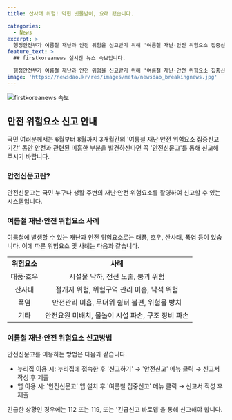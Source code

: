 ```yaml
---
title: 산사태 위험! 막힌 빗물받이, 요래 됐습니다.

categories:
  - News
excerpt: >
  행정안전부가 여름철 재난과 안전 위험을 신고받기 위해 '여름철 재난·안전 위험요소 집중신고 기간'을 운영합니다. 국민은 안전신문고를 통해 주변의 위험요소를 촬영하여 신고할 수 있으며, 태풍·호우, 산사태, 폭염 등 다양한 위험요소에 대해 신고 가능합니다. 누리집 또는 스마트폰 앱을 통해 신고할 수 있으며, 긴급한 상황은 112 또는 119로 신고해야 합니다.
feature_text: >
  ## firstkoreanews 실시간 뉴스 속보입니다.

  행정안전부가 여름철 재난과 안전 위험을 신고받기 위해 '여름철 재난·안전 위험요소 집중신고 기간'을 운영합니다. 국민은 안전신문고를 통해 주변의 위험요소를 촬영하여 신고할 수 있으며, 태풍·호우, 산사태, 폭염 등 다양한 위험요소에 대해 신고 가능합니다. 누리집 또는 스마트폰 앱을 통해 신고할 수 있으며, 긴급한 상황은 112 또는 119로 신고해야 합니다.
image: 'https://newsdao.kr/res/images/meta/newsdao_breakingnews.jpg'
---
```


<p><img src="https://newsdao.kr/res/images/meta/newsdao_breakingnews.jpg" alt="firstkoreanews 속보" /></p>

<h2 data-ke-size="size26">안전 위험요소 신고 안내</h2>

<p>국민 여러분께서는 6월부터 8월까지 3개월간의 '여름철 재난·안전 위험요소 집중신고 기간' 동안 안전과 관련된 미흡한 부분을 발견하신다면 꼭 '안전신문고'를 통해 신고해 주시기 바랍니다.</p>

<h3>안전신문고란?</h3>

<p data-ke-size="size16">안전신문고는 국민 누구나 생활 주변의 재난·안전 위험요소를 촬영하여 신고할 수 있는 시스템입니다.</p>

<h3>여름철 재난·안전 위험요소 사례</h3>

<p data-ke-size="size16">여름철에 발생할 수 있는 재난과 안전 위험요소로는 태풍, 호우, 산사태, 폭염 등이 있습니다. 이에 따른 위험요소 및 사례는 다음과 같습니다.</p>

<table>
  <tr>
    <td style="text-align: center; height: 17px;"><b>위험요소</b></td>
    <td style="text-align: center; height: 17px;"><b>사례</b></td>
  </tr>
  <tr>
    <td style="text-align: center; height: 17px;">태풍·호우</td>
    <td style="text-align: center; height: 17px;">시설물 낙하, 전선 노출, 붕괴 위험</td>
  </tr>
  <tr>
    <td style="text-align: center; height: 17px;">산사태</td>
    <td style="text-align: center; height: 17px;">절개지 위험, 위험구역 관리 미흡, 낙석 위험</td>
  </tr>
  <tr>
    <td style="text-align: center; height: 17px;">폭염</td>
    <td style="text-align: center; height: 17px;">안전관리 미흡, 무더위 쉼터 불편, 위험물 방치</td>
  </tr>
  <tr>
    <td style="text-align: center; height: 17px;">기타</td>
    <td style="text-align: center; height: 17px;">안전요원 미배치, 물놀이 시설 파손, 구조 장비 파손</td>
  </tr>
</table>

<h3>여름철 재난·안전 위험요소 신고방법</h3>

<p data-ke-size="size16">안전신문고를 이용하는 방법은 다음과 같습니다.</p>

<ul>
  <li>누리집 이용 시: 누리집에 접속한 후 '신고하기' → '안전신고' 메뉴 클릭 → 신고서 작성 후 제출</li>
  <li>앱 이용 시: '안전신문고' 앱 설치 후 '여름철 집중신고' 메뉴 클릭 → 신고서 작성 후 제출</li>
</ul>

<p data-ke-size="size16">긴급한 상황인 경우에는 112 또는 119, 또는 '긴급신고 바로앱'을 통해 신고해야 합니다.</p>

<p data-ke-size="size16">&nbsp;</p>


